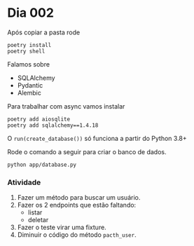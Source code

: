 # Dia 002

Após copiar a pasta rode

```
poetry install
poetry shell
```

Falamos sobre

- SQLAlchemy
- Pydantic
- Alembic

Para trabalhar com async vamos instalar

```
poetry add aiosqlite
poetry add sqlalchemy==1.4.18
```


O `run(create_database())` só funciona a partir do Python 3.8+


Rode o comando a seguir para criar o banco de dados.

```
python app/database.py
```

### Atividade

1. Fazer um método para buscar um usuário.
2. Fazer os 2 endpoints que estão faltando:
    * listar
    * deletar
3. Fazer o teste virar uma fixture.
4. Diminuir o código do método `pacth_user`.

